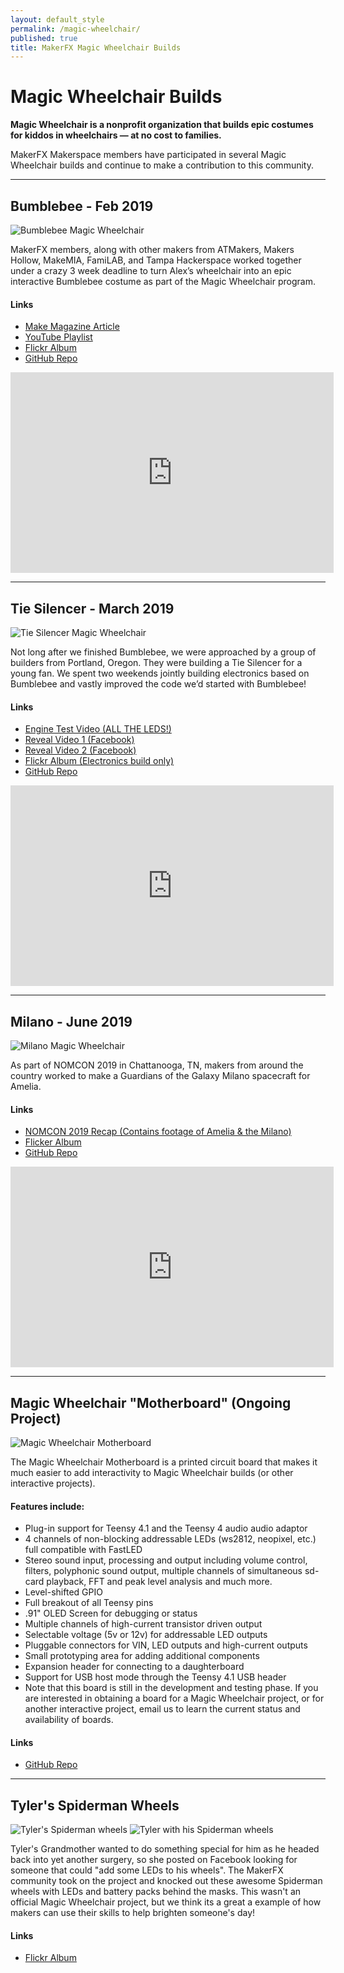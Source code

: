 ```yaml
---
layout: default_style
permalink: /magic-wheelchair/
published: true
title: MakerFX Magic Wheelchair Builds
---
```


# Magic Wheelchair Builds
**Magic Wheelchair is a nonprofit organization that builds epic costumes for kiddos in wheelchairs — at no cost to families.**

MakerFX Makerspace members have participated in several Magic Wheelchair builds and continue to make a contribution to this community.

---

## Bumblebee - Feb 2019


<img src="/assets/img/magic-wheelchair/alex_playing-1024x768.jpg" class="img-responsive" alt="Bumblebee Magic Wheelchair">

MakerFX members, along with other makers from ATMakers, Makers Hollow, MakeMIA, FamiLAB, and Tampa Hackerspace worked together under a crazy 3 week deadline to turn Alex’s wheelchair into an epic interactive Bumblebee costume as part of the Magic Wheelchair program.

#### Links
* [Make Magazine Article](https://makezine.com/2019/02/08/watch-these-makers-transform-a-wheelchair-into-an-interactive-bumblebee-costume/)
* [YouTube Playlist](https://www.youtube.com/watch?v=bT2eXCCuq0U&list=PLgqFwvys_vuElT7gB7b_g1UqWjur9XVVA)
* [Flickr Album](https://www.flickr.com/photos/iancole/albums/72157706334016675/)
* [GitHub Repo](https://github.com/makerfx/mwc-bumblebee)

<iframe width="517" height="321" src="https://www.youtube.com/embed/bT2eXCCuq0U" title="YouTube video player" frameborder="0" allow="accelerometer; autoplay; clipboard-write; encrypted-media; gyroscope; picture-in-picture" allowfullscreen></iframe>

---

## Tie Silencer - March 2019

<img src="/assets/img/magic-wheelchair/tie_silencer.jpg" class="img-responsive" alt="Tie Silencer Magic Wheelchair">

Not long after we finished Bumblebee, we were approached by a group of builders from Portland, Oregon. They were building a Tie Silencer for a young fan. We spent two weekends jointly building electronics based on Bumblebee and vastly improved the code we’d started with Bumblebee!

#### Links
* [Engine Test Video (ALL THE LEDS!)](https://youtu.be/8EQXdhqsdeU)
* [Reveal Video 1 (Facebook)](https://www.facebook.com/ianmwhitehouse/videos/vb.576066364/10156174064056365/?type=2&video_source=user_video_tab)
* [Reveal Video 2 (Facebook)](https://www.facebook.com/ianmwhitehouse/videos/vb.576066364/10156174065446365/?type=2&video_source=user_video_tab)
* [Flickr Album (Electronics build only)](https://www.flickr.com/photos/iancole/albums/72157705311156481)
* [GitHub Repo](https://github.com/makerfx/mwc-tie-silencer/)

<iframe width="517" height="321" src="https://www.youtube.com/embed/8EQXdhqsdeU" title="YouTube video player" frameborder="0" allow="accelerometer; autoplay; clipboard-write; encrypted-media; gyroscope; picture-in-picture" allowfullscreen></iframe>

---

## Milano - June 2019

<img src="/assets/img/magic-wheelchair/milano.jpg" class="img-responsive" alt="Milano Magic Wheelchair">

As part of NOMCON 2019 in Chattanooga, TN, makers from around the country worked to make a Guardians of the Galaxy Milano spacecraft for Amelia.

#### Links
* [NOMCON 2019 Recap (Contains footage of Amelia & the Milano)](https://www.youtube.com/watch?v=h-LwmTNdZjs)
* [Flicker Album](https://www.flickr.com/photos/iancole/albums/72157709140694872)
* [GitHub Repo](https://github.com/makerfx/mwc-guardians-milano)

<iframe width="517" height="321" src="https://www.youtube.com/embed/h-LwmTNdZjs" title="YouTube video player" frameborder="0" allow="accelerometer; autoplay; clipboard-write; encrypted-media; gyroscope; picture-in-picture" allowfullscreen></iframe>

---

## Magic Wheelchair "Motherboard" (Ongoing Project)

<img src="/assets/img/magic-wheelchair/mwc_mobo_1.0.7_brightbikes.jpg" class="img-responsive" alt="Magic Wheelchair Motherboard">


The Magic Wheelchair Motherboard is a printed circuit board that makes it much easier to add interactivity to Magic Wheelchair builds (or other interactive projects).

#### Features include:

* Plug-in support for Teensy 4.1 and the Teensy 4 audio audio adaptor
* 4 channels of non-blocking addressable LEDs (ws2812, neopixel, etc.) full compatible with FastLED
* Stereo sound input, processing and output including volume control, filters, polyphonic sound output, multiple channels of simultaneous sd-card playback, FFT and peak level analysis and much more.
* Level-shifted GPIO
* Full breakout of all Teensy pins
* .91" OLED Screen for debugging or status
* Multiple channels of high-current transistor driven output
* Selectable voltage (5v or 12v) for addressable LED outputs
* Pluggable connectors for VIN, LED outputs and high-current outputs
* Small prototyping area for adding additional components
* Expansion header for connecting to a daughterboard
* Support for USB host mode through the Teensy 4.1 USB header
* Note that this board is still in the development and testing phase. If you are interested in obtaining a board for a Magic Wheelchair project, or for another interactive project, email us to learn the current status and availability of boards.

#### Links
* [GitHub Repo](https://github.com/makerfx/mwc-motherboard)

---

## Tyler's Spiderman Wheels
<img src="/assets/img/magic-wheelchair/tylers-wheels.jpg" class="img-responsive" alt="Tyler's Spiderman wheels">
<img src="/assets/img/magic-wheelchair/tyler.jpg" class="img-responsive" alt="Tyler with his Spiderman wheels">

Tyler's Grandmother wanted to do something special for him as he headed back into yet another surgery, so she posted on Facebook looking for someone that could "add some LEDs to his wheels". The MakerFX community took on the project and knocked out these awesome Spiderman wheels with LEDs and battery packs behind the masks. This wasn't an official Magic Wheelchair project, but we think its a great a example of how makers can use their skills to help brighten someone's day!

#### Links
* [Flickr Album](https://www.flickr.com/photos/iancole/albums/72157716614509097/with/50528495533/)
